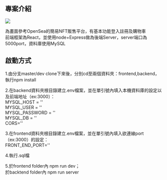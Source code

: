 ## 專案介紹  
![](https://s3.us-west-2.amazonaws.com/secure.notion-static.com/9ca0d5d6-a6d8-4a07-bcba-432e47d901de/%E6%9C%AA%E5%91%BD%E5%90%8D.png?X-Amz-Algorithm=AWS4-HMAC-SHA256&X-Amz-Content-Sha256=UNSIGNED-PAYLOAD&X-Amz-Credential=AKIAT73L2G45EIPT3X45%2F20220914%2Fus-west-2%2Fs3%2Faws4_request&X-Amz-Date=20220914T084846Z&X-Amz-Expires=86400&X-Amz-Signature=068fafdb083d0b2c390de4a574ae42873a2a3d1a95c19cc8ee8f4d104cf86bcc&X-Amz-SignedHeaders=host&response-content-disposition=filename%20%3D%22%25E6%259C%25AA%25E5%2591%25BD%25E5%2590%258D.png%22&x-id=GetObject)

  
為畫面參考OpenSea的簡易NFT販售平台，有基本功能登入註冊及購物車   
前端框架為React，並使用node+Express做為後端Server，server端口為5000port，資料庫使用MySQL  
  
## 啟動方式  

1.由分支master/dev clone下來後，分別cd至兩個資料夾：frontend,backend，執行npm install  

2.在backend資料夾根目錄建立.env檔案，並在單引號內填入本機資料庫的設定以及前端地址（ex:3000）：  
MYSQL_HOST = ''  
MYSQL_USER = ''  
MYSQL_PASSWORD = ''  
MYSQL_DB = ''  
CORS=''  


3.在frontend資料夾根目錄建立.env檔案，並在單引號內填入欲連線port（ex:3000）的設定：  
FRONT_END_PORT=''  

4.執行.sql檔  

5.於frontend folder內 npm run dev；  
於backtend folder內 npm run server
